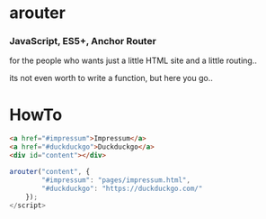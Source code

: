 # arouter
### JavaScript, ES5+, Anchor Router
for the people who wants just a little HTML site and a little routing..

its not even worth to write a function, but here you go..

# HowTo
```html
<a href="#impressum">Impressum</a>
<a href="#duckduckgo">Duckduckgo</a>
<div id="content"></div>
```
```javascript
arouter("content", {
        "#impressum": "pages/impressum.html",
        "#duckduckgo": "https://duckduckgo.com/"
    });
</script>
```
